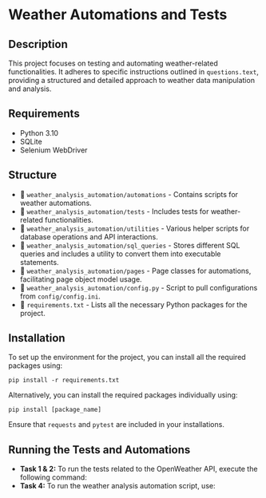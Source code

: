 # Weather Automations and Tests

## Description

This project focuses on testing and automating weather-related functionalities. It adheres to specific instructions outlined in `questions.text`, providing a structured and detailed approach to weather data manipulation and analysis.

## Requirements

- Python 3.10
- SQLite
- Selenium WebDriver

## Structure

- 📁 `weather_analysis_automation/automations` - Contains scripts for weather automations.
- 📁 `weather_analysis_automation/tests` - Includes tests for weather-related functionalities.
- 📁 `weather_analysis_automation/utilities` - Various helper scripts for database operations and API interactions.
- 📁 `weather_analysis_automation/sql_queries` - Stores different SQL queries and includes a utility to convert them into executable statements.
- 📁 `weather_analysis_automation/pages` - Page classes for automations, facilitating page object model usage.
- 📄 `weather_analysis_automation/config.py` - Script to pull configurations from `config/config.ini`.
- 📄 `requirements.txt` - Lists all the necessary Python packages for the project.

## Installation

To set up the environment for the project, you can install all the required packages using:

```
pip install -r requirements.txt
```

Alternatively, you can install the required packages individually using:

```
pip install [package_name]
```

Ensure that `requests` and `pytest` are included in your installations.

## Running the Tests and Automations

- **Task 1 & 2:** To run the tests related to the OpenWeather API, execute the following command:
- **Task 4:** To run the weather analysis automation script, use:
